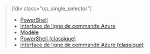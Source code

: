 > [!div class="op_single_selector"]
> * [PowerShell](../articles/virtual-network/virtual-network-deploy-multinic-arm-ps.md)
> * [Interface de ligne de commande Azure](../articles/virtual-network/virtual-network-deploy-multinic-arm-cli.md)
> * [Modèle](../articles/virtual-network/virtual-network-deploy-multinic-arm-template.md)
> * [PowerShell (classique)](../articles/virtual-network/virtual-network-deploy-multinic-classic-ps.md)
> * [Interface de ligne de commande Azure (classique)](../articles/virtual-network/virtual-network-deploy-multinic-classic-cli.md)
